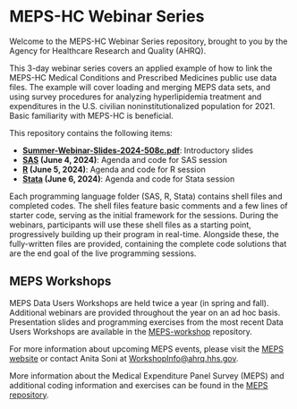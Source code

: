 # MEPS-HC Webinar Series

Welcome to the MEPS-HC Webinar Series repository, brought to you by the Agency for Healthcare Research and Quality (AHRQ). 

This 3-day webinar series covers an applied example of how to link the MEPS-HC Medical Conditions and Prescribed Medicines public use data files. The example will cover loading and merging MEPS data sets, and using survey procedures for analyzing hyperlipidemia treatment and expenditures in the U.S. civilian noninstitutionalized population for 2021. Basic familiarity with MEPS-HC is beneficial.

This repository contains the following items:
* **[Summer-Webinar-Slides-2024-508c.pdf](Summer-Webinar-Slides-2024-508c.pdf)**: Introductory slides
* **[SAS](SAS) (June 4, 2024)**: Agenda and code for SAS session 
* **[R](R) (June 5, 2024)**: Agenda and code for R session 
* **[Stata](Stata) (June 6, 2024)**: Agenda and code for Stata session 

Each programming language folder (SAS, R, Stata) contains shell files and completed codes. The shell files feature basic comments and a few lines of starter code, serving as the initial framework for the sessions. During the webinars, participants will use these shell files as a starting point, progressively building up their program in real-time. Alongside these, the fully-written files are provided, containing the complete code solutions that are the end goal of the live programming sessions.


## MEPS Workshops

MEPS Data Users Workshops are held twice a year (in spring and fall). Additional webinars are provided throughout the year on an ad hoc basis. Presentation slides and programming exercises from the most recent Data Users Workshops are available in the [MEPS-workshop](https://github.com/HHS-AHRQ/MEPS-workshop) repository.

For more information about upcoming MEPS events, please visit the [MEPS website](https://meps.ahrq.gov/about_meps/workshops_events.jsp) or contact Anita Soni at [WorkshopInfo@ahrq.hhs.gov](mailto:WorkshopInfo@ahrq.hhs.gov).  

More information about the Medical Expenditure Panel Survey (MEPS) and additional coding information and exercises can be found in the [MEPS repository](https://github.com/HHS-AHRQ/MEPS).
